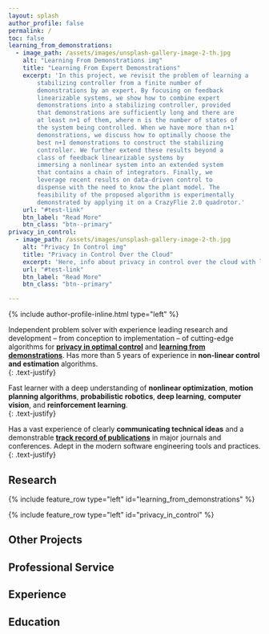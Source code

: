 ```yaml
---
layout: splash
author_profile: false
permalink: /
toc: false
learning_from_demonstrations:
  - image_path: /assets/images/unsplash-gallery-image-2-th.jpg
    alt: "Learning From Demonstrations img"
    title: "Learning From Expert Demonstrations"
    excerpt: 'In this project, we revisit the problem of learning a 
		stabilizing controller from a finite number of 
		demonstrations by an expert. By focusing on feedback 
		linearizable systems, we show how to combine expert 
		demonstrations into a stabilizing controller, provided 
		that demonstrations are sufficiently long and there are 
		at least n+1 of them, where n is the number of states of 
		the system being controlled. When we have more than n+1 
		demonstrations, we discuss how to optimally choose the 
		best n+1 demonstrations to construct the stabilizing 
		controller. We further extend these results beyond a 
		class of feedback linearizable systems by 
		immersing a nonlinear system into an extended system 
		that contains a chain of integrators. Finally, we 
		leverage recent results on data-driven control to 
		dispense with the need to know the plant model. The 
		feasibility of the proposed algorithm is experimentally 
		demonstrated by applying it on a CrazyFlie 2.0 quadrotor.'
    url: "#test-link"
    btn_label: "Read More"
    btn_class: "btn--primary"
privacy_in_control:
  - image_path: /assets/images/unsplash-gallery-image-2-th.jpg
    alt: "Privacy In Control img"
    title: "Privacy in Control Over the Cloud"
    excerpt: 'Here, info about privacy in control over the cloud with links'
    url: "#test-link"
    btn_label: "Read More"
    btn_class: "btn--primary"

---
```


{% include author-profile-inline.html type="left" %}

Independent problem solver with 
experience leading research and development – from 
conception to implementation – of cutting-edge algorithms 
for [**privacy in optimal control**](https://arxiv.org/abs/1906.07460) and [**learning from 
demonstrations**](https://github.com/sultangazin/cyphy_testbed/tree/LFD). Has more than 5 years of experience 
in **non-linear 
control and estimation** algorithms.  
{: .text-justify}  
   
Fast learner with a deep understanding of 
**nonlinear optimization**, **motion planning algorithms**, 
**probabilistic robotics**, **deep learning**, **computer vision**, 
and **reinforcement learning**.  
{: .text-justify}  
 
Has a vast experience of 
clearly **communicating technical ideas** and a demonstrable 
[**track record of publications**](https://scholar.google.com/citations?hl=en&user=zf4Fxb0AAAAJ) in major journals and 
conferences. Adept in the modern software engineering tools
and practices.
{: .text-justify}  

## Research

{% include feature_row type="left" id="learning_from_demonstrations" %}

{% include feature_row type="left" id="privacy_in_control" %}

## Other Projects

## Professional Service

## Experience

## Education